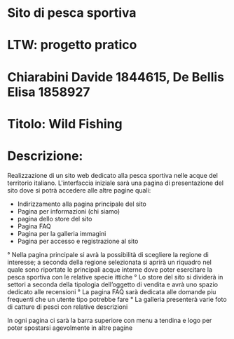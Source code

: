 # Sito di pesca sportiva

# LTW: progetto pratico
# Chiarabini Davide 1844615, De Bellis Elisa 1858927
# Titolo: Wild Fishing 

# Descrizione:
 Realizzazione di un sito web dedicato alla pesca sportiva nelle acque del territorio italiano. 
 L'interfaccia iniziale sarà una pagina di presentazione del sito dove si potrà accedere alle altre pagine quali:
  - Indirizzamento alla pagina principale del sito
  - Pagina per informazioni (chi siamo)
  - pagina dello store del sito 
  - Pagina FAQ
  - Pagina per la galleria immagini
  - Pagina per accesso e registrazione al sito

 ° Nella pagina principale si avrà la possibilità di scegliere la regione di interesse; a seconda della regione selezionata si aprirà un riquadro nel quale sono riportate le principali acque interne dove poter esercitare la pesca sportiva con le relative specie ittiche
 ° Lo store del sito si dividerà in settori a seconda della tipologia dell’oggetto di vendita e avrà uno spazio dedicato alle recensioni 
 ° La pagina FAQ sarà dedicata alle domande piu frequenti che un utente tipo potrebbe fare
 ° La galleria presenterà varie foto di catture di pesci con relative descrizioni
   
In ogni pagina ci sarà la barra superiore con menu a tendina e logo per poter spostarsi agevolmente in altre pagine
